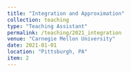 ```yaml
---
title: "Integration and Approximation"
collection: teaching
type: "Teaching Assistant"
permalink: /teaching/2021_integration
venue: "Carnegie Mellon University"
date: 2021-01-01
location: "Pittsburgh, PA"
item: 2
---
```

